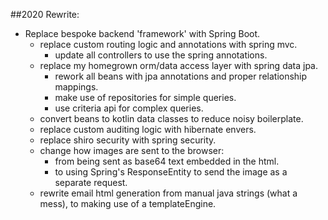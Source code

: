 ##2020 Rewrite:

- Replace bespoke backend 'framework' with Spring Boot.
    - replace custom routing logic and annotations with spring mvc.
        - update all controllers to use the spring annotations.
    - replace my homegrown orm/data access layer with spring data jpa.
        - rework all beans with jpa annotations and proper relationship mappings.
        - make use of repositories for simple queries.
        - use criteria api for complex queries.
    - convert beans to kotlin data classes to reduce noisy boilerplate.
    - replace custom auditing logic with hibernate envers.
    - replace shiro security with spring security.
    - change how images are sent to the browser:
        - from being sent as base64 text embedded in the html.
        - to using Spring's ResponseEntity to send the image as a separate request.
    - rewrite email html generation from manual java strings (what a mess), to making use of a templateEngine.